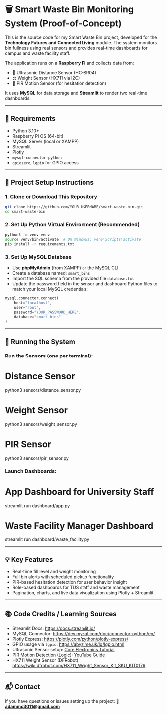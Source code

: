 # 🗑️ Smart Waste Bin Monitoring System (Proof-of-Concept)

This is the source code for my Smart Waste Bin project, developed for the **Technology Futures and Connected Living** module. The system monitors bin fullness using real sensors and provides real-time dashboards for campus and waste facility staff.

The application runs on a **Raspberry Pi** and collects data from:
- 📏 Ultrasonic Distance Sensor (HC-SR04)
- ⚖️ Weight Sensor (HX711 via I2C)
- 👀 PIR Motion Sensor (for hesitation detection)

It uses **MySQL** for data storage and **Streamlit** to render two real-time dashboards.

---

## 🔧 Requirements
- Python 3.10+
- Raspberry Pi OS (64-bit)
- MySQL Server (local or XAMPP)
- Streamlit
- Plotly
- `mysql-connector-python`
- `gpiozero`, `lgpio` for GPIO access

---

## 📁 Project Setup Instructions

### 1. Clone or Download This Repository

```bash
git clone https://github.com/YOUR_USERNAME/smart-waste-bin.git
cd smart-waste-bin
```

### 2. Set Up Python Virtual Environment (Recommended)

```bash
python3 -m venv venv
source venv/bin/activate  # On Windows: venv\Scripts\activate
pip install -r requirements.txt
```

### 3. Set Up MySQL Database
- Use **phpMyAdmin** (from XAMPP) or the MySQL CLI.
- Create a database named: `smart_bins`
- Import the SQL schema from the provided file `database.txt`
- Update the password field in the sensor and dashboard Python files to match your local MySQL credentials:

```python
mysql.connector.connect(
    host="localhost",
    user="root",
    password="YOUR_PASSWORD_HERE",
    database="smart_bins"
)
```

---

## 🚀 Running the System

### Run the Sensors (one per terminal):

# Distance Sensor
python3 sensors/distance_sensor.py

# Weight Sensor
python3 sensors/weight_sensor.py

# PIR Sensor
python3 sensors/pir_sensor.py

### Launch Dashboards:

# App Dashboard for University Staff
streamlit run dashboard/app.py

# Waste Facility Manager Dashboard
streamlit run dashboard/waste_facility.py

---

## 💡 Key Features
- Real-time fill level and weight monitoring
- Full bin alerts with scheduled pickup functionality
- PIR-based hesitation detection for user behavior insight
- Role-based dashboards for TUS staff and waste management
- Pagination, charts, and live data visualization using Plotly + Streamlit

---

## 📚 Code Credits / Learning Sources
- Streamlit Docs: https://docs.streamlit.io/
- MySQL Connector: https://dev.mysql.com/doc/connector-python/en/
- Plotly Express: https://plotly.com/python/plotly-express/
- GPIO usage via `lgpio`: https://abyz.me.uk/lg/lgpio.html
- Ultrasonic Sensor setup: [Core Electronics Tutorial](https://core-electronics.com.au/tutorials/ultrasonic-distance-sensor-pi.html)
- PIR Motion Detection (Logic): [YouTube Guide](https://www.youtube.com/watch?v=za0Q8ZpWtnQ)
- HX711 Weight Sensor (DFRobot): https://wiki.dfrobot.com/HX711_Weight_Sensor_Kit_SKU_KIT0176

---

## 📬 Contact
If you have questions or issues setting up the project:
📧 **adammc3011@gmail.com**
